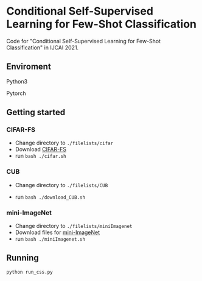 # Conditional Self-Supervised Learning for Few-Shot Classification

Code for "Conditional Self-Supervised Learning for Few-Shot Classification" in IJCAI 2021.

## Enviroment

Python3

Pytorch

## Getting started

### CIFAR-FS

- Change directory to `./filelists/cifar`
- Download [CIFAR-FS](https://drive.google.com/file/d/1i4atwczSI9NormW5SynaHa1iVN1IaOcs/view)
- run `bash ./cifar.sh`

### CUB

- Change directory to `./filelists/CUB`

- run `bash ./download_CUB.sh`

### mini-ImageNet

- Change directory to `./filelists/miniImagenet`
- Download files for [mini-ImageNet](https://drive.google.com/drive/folders/1x2yFyHyBblfPrR0jQgWlF3c83UHYOEzF?usp=sharing)
- run `bash ./miniImagenet.sh`

## Running

```
python run_css.py
```

